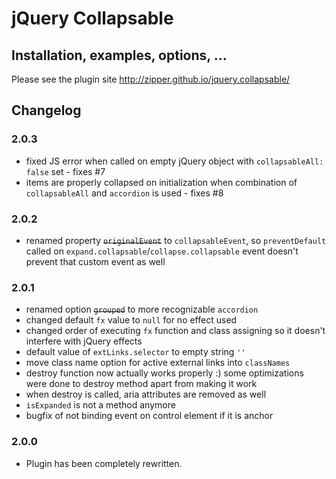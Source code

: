 # jQuery Collapsable

## Installation, examples, options, ...
Please see the plugin site http://zipper.github.io/jquery.collapsable/

## Changelog

### 2.0.3
- fixed JS error when called on empty jQuery object with `collapsableAll: false` set - fixes #7
- items are properly collapsed on initialization when combination of `collapsableAll` and `accordion` is used - fixes #8

### 2.0.2
- renamed property ~~`originalEvent`~~ to `collapsableEvent`, so `preventDefault` called on `expand.collapsable`/`collapse.collapsable` event doesn't prevent that custom event as well

### 2.0.1
- renamed option ~~`grouped`~~ to more recognizable `accordion`
- changed default `fx` value to `null` for no effect used
- changed order of executing `fx` function and class assigning so it doesn't interfere with jQuery effects
- default value of `extLinks.selector` to empty string `''`
- move class name option for active external links into `classNames`
- destroy function now actually works properly :) some optimizations were done to destroy method apart from making it work
- when destroy is called, aria attributes are removed as well
- `isExpanded` is not a method anymore
- bugfix of not binding event on control element if it is anchor

### 2.0.0

- Plugin has been completely rewritten.
